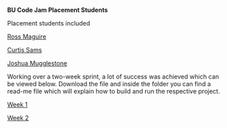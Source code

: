 **BU Code Jam Placement Students** 

Placement students included 

[Ross Maguire](https://github.com/Rossy1995)

[Curtis Sams](https://github.com/CurtisSams)

[Joshua Mugglestone](https://github.com/Jo3115)  

Working over a two-week sprint, a lot of success was achieved which can be viewed below. Download the file and inside the folder you can find a read-me file which will explain how to build and run the respective project.

[Week 1](https://drive.google.com/open?id=1dQNzwaRR77C3sq9QHjX4I9eoX9Qgxe9k)

[Week 2](https://drive.google.com/open?id=1ezYeHVgW6g1emc2-ghwbyxnxvnXZgxot)
